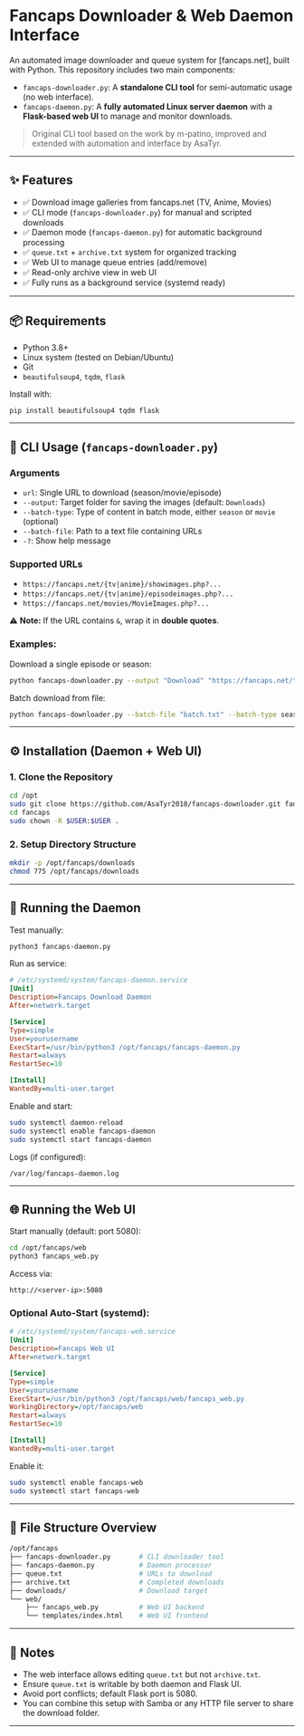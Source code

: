 # Fancaps Downloader & Web Daemon Interface

An automated image downloader and queue system for \[fancaps.net], built with Python. This repository includes two main components:

* `fancaps-downloader.py`: A **standalone CLI tool** for semi-automatic usage (no web interface).
* `fancaps-daemon.py`: A **fully automated Linux server daemon** with a **Flask-based web UI** to manage and monitor downloads.

> Original CLI tool based on the work by m-patino, improved and extended with automation and interface by AsaTyr.

---

## ✨ Features

* ✅ Download image galleries from fancaps.net (TV, Anime, Movies)
* ✅ CLI mode (`fancaps-downloader.py`) for manual and scripted downloads
* ✅ Daemon mode (`fancaps-daemon.py`) for automatic background processing
* ✅ `queue.txt` + `archive.txt` system for organized tracking
* ✅ Web UI to manage queue entries (add/remove)
* ✅ Read-only archive view in web UI
* ✅ Fully runs as a background service (systemd ready)

---

## 📦 Requirements

* Python 3.8+
* Linux system (tested on Debian/Ubuntu)
* Git
* `beautifulsoup4`, `tqdm`, `flask`

Install with:

```bash
pip install beautifulsoup4 tqdm flask
```

---

## 🧪 CLI Usage (`fancaps-downloader.py`)

### Arguments

* `url`: Single URL to download (season/movie/episode)
* `--output`: Target folder for saving the images (default: `Downloads`)
* `--batch-type`: Type of content in batch mode, either `season` or `movie` (optional)
* `--batch-file`: Path to a text file containing URLs
* `-?`: Show help message

### Supported URLs

* `https://fancaps.net/{tv|anime}/showimages.php?...`
* `https://fancaps.net/{tv|anime}/episodeimages.php?...`
* `https://fancaps.net/movies/MovieImages.php?...`

⚠️ **Note:** If the URL contains `&`, wrap it in **double quotes**.

### Examples:

Download a single episode or season:

```bash
python fancaps-downloader.py --output "Download" "https://fancaps.net/tv/showimages.php?id=1234"
```

Batch download from file:

```bash
python fancaps-downloader.py --batch-file "batch.txt" --batch-type season --output "SeasonDownloads"
```

---

## ⚙️ Installation (Daemon + Web UI)

### 1. Clone the Repository

```bash
cd /opt
sudo git clone https://github.com/AsaTyr2018/fancaps-downloader.git fancaps
cd fancaps
sudo chown -R $USER:$USER .
```

### 2. Setup Directory Structure

```bash
mkdir -p /opt/fancaps/downloads
chmod 775 /opt/fancaps/downloads
```

---

## 🚀 Running the Daemon

Test manually:

```bash
python3 fancaps-daemon.py
```

Run as service:

```ini
# /etc/systemd/system/fancaps-daemon.service
[Unit]
Description=Fancaps Download Daemon
After=network.target

[Service]
Type=simple
User=yourusername
ExecStart=/usr/bin/python3 /opt/fancaps/fancaps-daemon.py
Restart=always
RestartSec=10

[Install]
WantedBy=multi-user.target
```

Enable and start:

```bash
sudo systemctl daemon-reload
sudo systemctl enable fancaps-daemon
sudo systemctl start fancaps-daemon
```

Logs (if configured):

```
/var/log/fancaps-daemon.log
```

---

## 🌐 Running the Web UI

Start manually (default: port 5080):

```bash
cd /opt/fancaps/web
python3 fancaps_web.py
```

Access via:

```
http://<server-ip>:5080
```

### Optional Auto-Start (systemd):

```ini
# /etc/systemd/system/fancaps-web.service
[Unit]
Description=Fancaps Web UI
After=network.target

[Service]
Type=simple
User=yourusername
ExecStart=/usr/bin/python3 /opt/fancaps/web/fancaps_web.py
WorkingDirectory=/opt/fancaps/web
Restart=always
RestartSec=10

[Install]
WantedBy=multi-user.target
```

Enable it:

```bash
sudo systemctl enable fancaps-web
sudo systemctl start fancaps-web
```

---

## 📁 File Structure Overview

```bash
/opt/fancaps
├── fancaps-downloader.py       # CLI downloader tool
├── fancaps-daemon.py           # Daemon processor
├── queue.txt                   # URLs to download
├── archive.txt                 # Completed downloads
├── downloads/                  # Download target
└── web/
    ├── fancaps_web.py          # Web UI backend
    └── templates/index.html    # Web UI frontend
```

---

## 📝 Notes

* The web interface allows editing `queue.txt` but not `archive.txt`.
* Ensure `queue.txt` is writable by both daemon and Flask UI.
* Avoid port conflicts; default Flask port is 5080.
* You can combine this setup with Samba or any HTTP file server to share the download folder.

---
